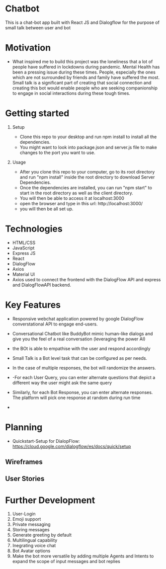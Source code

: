 # Chatbot

This is a chat-bot app built with React JS and Dialogflow for the purpose of small talk between user and bot

# Motivation

-   What inspired me to build this project was the loneliness that a lot of people have suffered in lockdowns during pandemic. Mental Health has been a pressing issue during these times. People, especially the ones which are not surrounded by friends and family have suffered the most. Small talk is a significant part of creating that social connection and creating this bot would enable people who are seeking companionship to engage in social interactions during these tough times.

# Getting started

1. Setup

    - Clone this repo to your desktop and run npm install to install all the dependencies.
    - You might want to look into package.json and server.js file to make changes to the port you want to use.

2. Usage

    - After you clone this repo to your computer, go to its root directory and run "npm install" inside the root directory to download Server Dependencies.
    - Once the dependencies are installed, you can run "npm start" to start in the root directory as well as the client directory.
    - You will then be able to access it at localhost:3000
    - open the browser and type in this url: http://localhost:3000/
    - you will then be all set up.

# Technologies

-   HTML/CSS
-   JavaScript
-   Express JS
-   React
-   DialogFlow
-   Axios
-   Material UI
-   Axios used to connect the frontend with the DialogFlow API and express and DialogFlowAPI backend.

# Key Features

-   Responsive webchat application powered by google DialogFlow converstational API to engage end-users.

-   Conversational Chatbot like BuddyBot mimic human-like dialogs and give you the feel of a real conversation (leveraging the power AI)
-   the BOt is able to empathise with the user and respond accordingly
-   Small Talk is a Bot level task that can be configured as per needs.
-   In the case of multiple responses, the bot will randomize the answers.
-   -For each User Query, you can enter alternate questions that depict a different way the user might ask the same query
-   Similarly, for each Bot Response, you can enter alternate responses. The platform will pick one response at random during run time
-

# Planning

-   Quickstart-Setup for DialopFlow: https://cloud.google.com/dialogflow/es/docs/quick/setup

## Wireframes

## User Stories

# Further Development

1. User-Login
2. Emoji support
3. Private messaging
4. Storing messages
5. Generate greeting by default
6. Multilingual capability
7. Inegrating voice chat
8. Bot Avatar options
9. Make the bot more versatile by adding multiple Agents and Intents to expand the scope of input messages and bot replies
